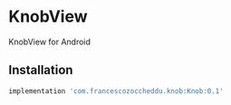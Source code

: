# KnobView
KnobView for Android
## Installation
``` gradle
implementation 'com.francescozoccheddu.knob:Knob:0.1'
```